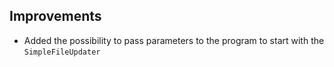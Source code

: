 ## Improvements

- Added the possibility to pass parameters to the program to start with the `SimpleFileUpdater`